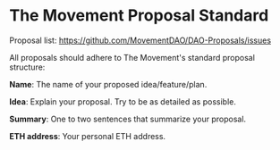 # The Movement Proposal Standard

Proposal list: https://github.com/MovementDAO/DAO-Proposals/issues

All proposals should adhere to The Movement's standard proposal structure:

**Name**: The name of your proposed idea/feature/plan.

**Idea**: Explain your proposal. Try to be as detailed as possible.

**Summary**: One to two sentences that summarize your proposal.

**ETH address**: Your personal ETH address.
